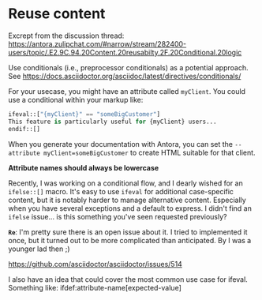 # Reuse content

Excrept from the discussion thread:
https://antora.zulipchat.com/#narrow/stream/282400-users/topic/.E2.9C.94.20Content.20reusabilty.2F.20Conditional.20logic

Use conditionals (i.e., preprocessor conditionals) as a potential approach. See https://docs.asciidoctor.org/asciidoc/latest/directives/conditionals/

For your usecase, you might have an attribute called `myClient`. You could use a conditional within your markup like:
``` python 
ifeval::["{myClient}" == "someBigCustomer"]
This feature is particularly useful for {myClient} users...
endif::[]
``` 
When you generate your documentation with Antora, you can set the `--attribute myClient=someBigCustomer` to create HTML suitable for that client.

**Attribute names should always be lowercase**

Recently, I was working on a conditional flow, and I dearly wished for an `ifelse::[]` macro. It's easy to use `ifeval` for additional case-specific content, but it is notably harder to manage alternative content. Especially when you have several exceptions and a default to express. I didn't find an `ifelse` issue... is this something you've seen requested previously?


**`Re`**: I'm pretty sure there is an open issue about it. I tried to implemented it once, but it turned out to be more complicated than anticipated. By I was a younger lad then ;)

https://github.com/asciidoctor/asciidoctor/issues/514

I also have an idea that could cover the most common use case for ifeval. Something like: ifdef:attribute-name[expected-value]